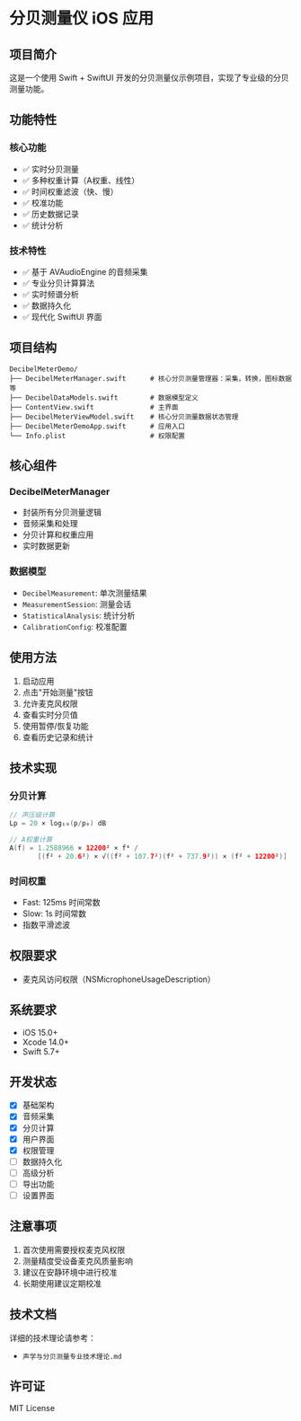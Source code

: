 # 分贝测量仪 iOS 应用

## 项目简介

这是一个使用 Swift + SwiftUI 开发的分贝测量仪示例项目，实现了专业级的分贝测量功能。

## 功能特性

### 核心功能

- ✅ 实时分贝测量
- ✅ 多种权重计算（A权重、线性）
- ✅ 时间权重滤波（快、慢）
- ✅ 校准功能
- ✅ 历史数据记录
- ✅ 统计分析

### 技术特性

- ✅ 基于 AVAudioEngine 的音频采集
- ✅ 专业分贝计算算法
- ✅ 实时频谱分析
- ✅ 数据持久化
- ✅ 现代化 SwiftUI 界面

## 项目结构

```
DecibelMeterDemo/
├── DecibelMeterManager.swift      # 核心分贝测量管理器：采集，转换，图标数据等
├── DecibelDataModels.swift        # 数据模型定义
├── ContentView.swift              # 主界面
├── DecibelMeterViewModel.swift    # 核心分贝测量数据状态管理
├── DecibelMeterDemoApp.swift      # 应用入口
└── Info.plist                     # 权限配置
```

## 核心组件

### DecibelMeterManager

- 封装所有分贝测量逻辑
- 音频采集和处理
- 分贝计算和权重应用
- 实时数据更新

### 数据模型

- `DecibelMeasurement`: 单次测量结果
- `MeasurementSession`: 测量会话
- `StatisticalAnalysis`: 统计分析
- `CalibrationConfig`: 校准配置

## 使用方法

1. 启动应用
2. 点击"开始测量"按钮
3. 允许麦克风权限
4. 查看实时分贝值
5. 使用暂停/恢复功能
6. 查看历史记录和统计

## 技术实现

### 分贝计算

```swift
// 声压级计算
Lp = 20 × log₁₀(p/p₀) dB

// A权重计算
A(f) = 1.2588966 × 12200² × f⁴ / 
       [(f² + 20.6²) × √((f² + 107.7²)(f² + 737.9²)) × (f² + 12200²)]
```

### 时间权重

- Fast: 125ms 时间常数
- Slow: 1s 时间常数
- 指数平滑滤波

## 权限要求

- 麦克风访问权限（NSMicrophoneUsageDescription）

## 系统要求

- iOS 15.0+
- Xcode 14.0+
- Swift 5.7+

## 开发状态

- [x] 基础架构
- [x] 音频采集
- [x] 分贝计算
- [x] 用户界面
- [x] 权限管理
- [ ] 数据持久化
- [ ] 高级分析
- [ ] 导出功能
- [ ] 设置界面

## 注意事项

1. 首次使用需要授权麦克风权限
2. 测量精度受设备麦克风质量影响
3. 建议在安静环境中进行校准
4. 长期使用建议定期校准

## 技术文档

详细的技术理论请参考：

- `声学与分贝测量专业技术理论.md`

## 许可证

MIT License
